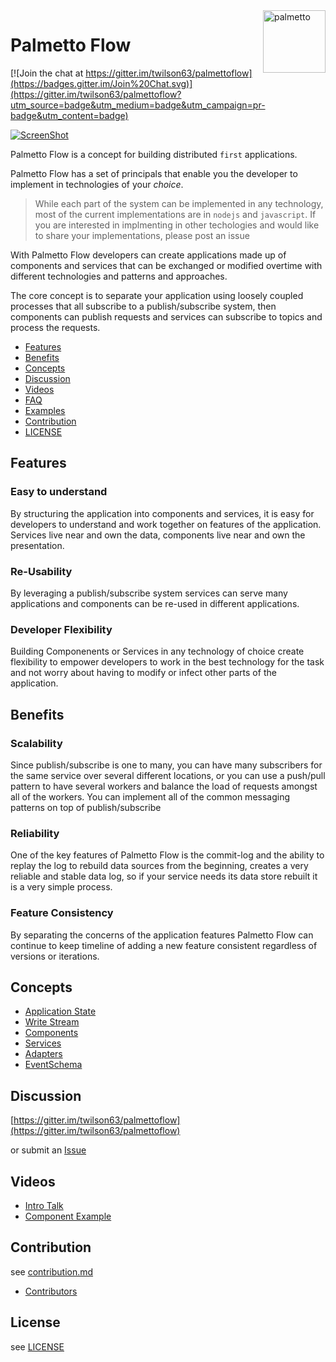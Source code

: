 
<img src="palmetto2.png" alt="palmetto" align="right" height="100px" width="100px" />

# Palmetto Flow

[![Join the chat at https://gitter.im/twilson63/palmettoflow](https://badges.gitter.im/Join%20Chat.svg)](https://gitter.im/twilson63/palmettoflow?utm_source=badge&utm_medium=badge&utm_campaign=pr-badge&utm_content=badge)

[![ScreenShot](http://img.youtube.com/vi/INP1uuOYU3E/0.jpg)](http://youtu.be/INP1uuOYU3E)

Palmetto Flow is a concept for building distributed `first` applications.  

Palmetto Flow has a set of principals that enable you the developer to implement in technologies of your *choice*.  

> While each part of the system can be implemented in any technology, most of the current implementations are in `nodejs` and `javascript`. If you are interested in implmenting in other techologies and would like to share your implementations, please post an issue

With Palmetto Flow developers can create applications made up of components and services that can be exchanged or modified overtime with different technologies and patterns and approaches. 

The core concept is to separate your application using loosely coupled processes that all subscribe to a publish/subscribe system, then components can publish requests and services can subscribe to topics and process the requests.

* [Features](#features)
* [Benefits](#benefits)
* [Concepts](#concepts)
* [Discussion](#discussion)
* [Videos](#videos)
* [FAQ](faq.md)
* [Examples](examples.md)
* [Contribution](#contribution)
* [LICENSE](#license)

## Features

### Easy to understand

By structuring the application into components and services, it is easy for developers to understand and work together on features of the application.  Services live near and own the data, components live near and own the presentation.

### Re-Usability

By leveraging a publish/subscribe system services can serve many applications and components can be re-used in different applications.

### Developer Flexibility

Building Componenents or Services in any technology of choice create flexibility to empower developers to work in the best technology for the task and not worry about having to modify or infect other parts of the application.

## Benefits

### Scalability

Since publish/subscribe is one to many, you can have many subscribers for the same service over several different locations, or you can use a push/pull pattern to have several workers and balance the load of requests amongst all of the workers. You can implement all of the common messaging patterns on top of publish/subscribe

### Reliability

One of the key features of Palmetto Flow is the commit-log and the ability to replay the log to rebuild data sources from the beginning, creates a very reliable and stable data log, so if your service needs its data store rebuilt it is a very simple process.

### Feature Consistency

By separating the concerns of the application features Palmetto Flow can continue to keep timeline of adding a new feature consistent regardless of versions or iterations.  

## Concepts

* [Application State](state.md)
* [Write Stream](stream.md)
* [Components](components.md)
* [Services](services.md)
* [Adapters](adapters.md)
* [EventSchema](event.schema.json)

## Discussion

[https://gitter.im/twilson63/palmettoflow](https://gitter.im/twilson63/palmettoflow)

or submit an [Issue](https://github.com/twilson63/palmettoflow/issues)

## Videos

* [Intro Talk](http://youtu.be/INP1uuOYU3E)
* [Component Example](http://youtu.be/7TPC-tcIO4g)


## Contribution

see [contribution.md](contribution.md)

* [Contributors](https://github.com/twilson63/palmettoflow/graphs/contributors)

## License

see [LICENSE](LICENSE)
